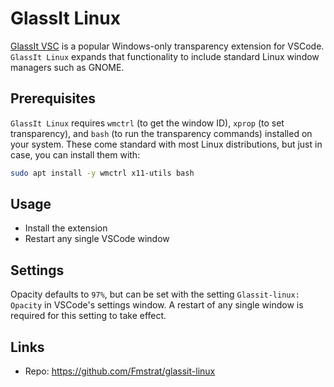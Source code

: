 # GlassIt Linux

[GlassIt VSC](https://github.com/hikarin522/GlassIt-VSC) is a popular Windows-only transparency extension for VSCode. `GlassIt Linux` expands that functionality to include standard Linux window managers such as GNOME.

## Prerequisites

`GlassIt Linux` requires `wmctrl` (to get the window ID), `xprop` (to set transparency), and `bash` (to run the transparency commands) installed on your system. These come standard with most Linux distributions, but just in case, you can install them with:

``` bash
sudo apt install -y wmctrl x11-utils bash
```

## Usage
- Install the extension
- Restart any single VSCode window

## Settings

Opacity defaults to `97%`, but can be set with the setting `Glassit-linux: Opacity` in VSCode's settings window. A restart of any single window is required for this setting to take effect.

## Links
- Repo: https://github.com/Fmstrat/glassit-linux